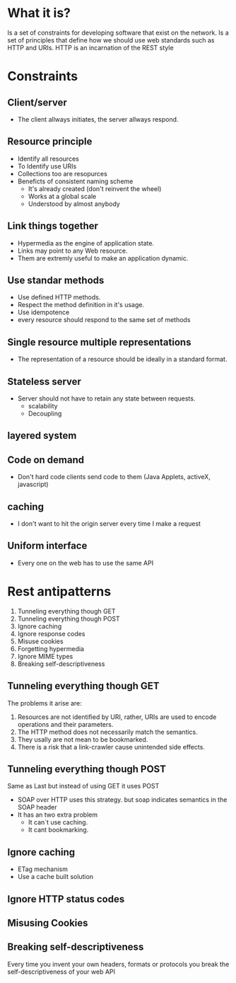 # What it is?
Is a set of constraints for developing software that exist on the network.
Is a set of principles that define how we should use web standards such as HTTP and URIs.
HTTP is an incarnation of the REST style

# Constraints

## Client/server
+ The client allways initiates, the server allways respond.
## Resource principle
+ Identify all resources
+ To Identify use URIs
+ Collections too are resopurces
+ Beneficts of consistent naming scheme
  + It's already created (don't reinvent the wheel)
  + Works at a global scale
  + Understood by almost anybody

## Link things together
+ Hypermedia as the engine of application state.
+ Links may point to any Web resource.
+ Them are extremly useful to make an application dynamic.

## Use standar methods
+ Use defined HTTP methods.
+ Respect the method definition in it's usage.
+ Use idempotence
+ every resource should respond to the same set of methods

## Single resource multiple representations
+ The representation of a resource should be ideally in a standard format.

## Stateless server
+ Server should not have to retain any state between requests. 
	+ scalability
	+ Decoupling

## layered system
## Code on demand
+ Don't hard code clients send code to them (Java Applets, activeX, javascript)
## caching
+ I don't want to hit the origin server every time I make a request

## Uniform interface
+ Every one on the web has to use the same API


# Rest antipatterns
1. Tunneling everything though GET
2. Tunneling everything though POST
3. Ignore caching
4. Ignore response codes
5. Misuse cookies
6. Forgetting hypermedia
7. Ignore MIME types
8. Breaking self-descriptiveness

## Tunneling everything though GET
The problems it arise are:
1. Resources are not identified by URI, rather, URIs are used to encode operations and their parameters.
2. The HTTP method does not necessarily match the semantics.
3. They usally are not mean to be bookmarked.
4. There is a risk that a link-crawler cause unintended side effects.

## Tunneling everything though POST
Same as Last but instead of using GET it uses POST
+ SOAP over HTTP uses this strategy. but soap indicates semantics in the SOAP header
+ It has an two extra problem
  + It can`t use caching.
  + It cant bookmarking.

## Ignore caching
+ ETag mechanism
+ Use a cache built solution

## Ignore HTTP status codes

## Misusing Cookies

## Breaking self-descriptiveness
Every time you invent your own headers, formats or protocols you break the self-descriptiveness of your web API

